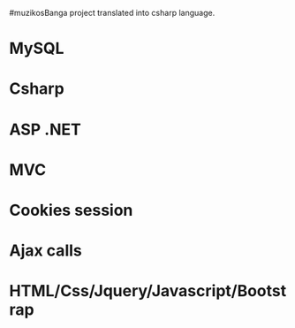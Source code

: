 #muzikosBanga project translated into csharp language.

# MySQL
# Csharp
# ASP .NET
# MVC
# Cookies session
# Ajax calls
# HTML/Css/Jquery/Javascript/Bootstrap
